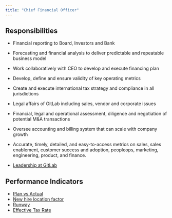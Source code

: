 ```yaml
---
title: "Chief Financial Officer"
---
```


## Responsibilities

- Financial reporting to Board, Investors and Bank
- Forecasting and financial analysis to deliver predictable and repeatable business model
- Work collaboratively with CEO to develop and execute financing plan
- Develop, define and ensure validity of key operating metrics
- Create and execute international tax strategy and compliance in all jurisdictions
- Legal affairs of GitLab including sales, vendor and corporate issues
- Financial, legal and operational assessment, diligence and negotiation of potential M&A transactions
- Oversee accounting and billing system that can scale with company growth
- Accurate, timely, detailed, and easy-to-access metrics on sales, sales enablement, customer success and adoption, peopleops, marketing, engineering, product, and finance.

- [Leadership at GitLab](https://about.gitlab.com/company/team/structure/#e-group)

## Performance Indicators

- [Plan vs Actual](https://about.gitlab.com/handbook/finance/financial-planning-and-analysis/#plan-vs-actual)
- [New hire location factor](/#new-hire-location-factor)
- [Runway](https://about.gitlab.com/handbook/finance/accounting/#cash-burn-average-cash-burn-and-runway)
- [Effective Tax Rate](https://about.gitlab.com/handbook/tax/performance-indicators/#effective-tax-rate-etr)
